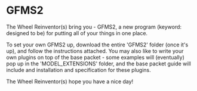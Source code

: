 # GFMS2
The Wheel Reinventor(s) bring you - GFMS2, a new program (keyword: designed to be) for putting all of your things in one place.

To set your own GFMS2 up, download the entire 'GFMS2' folder (once it's up), and follow the instructions attached. You may also like to write your own plugins on top of the base packet - some examples will (eventually) pop up in the 'MODEL_EXTENSIONS' folder, and the base packet guide will include and installation and specification for these plugins.

The Wheel Reinventor(s) hope you have a nice day!
